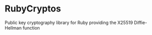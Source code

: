 # RubyCryptos
Public key cryptography library for Ruby providing the X25519 Diffie-Hellman function
